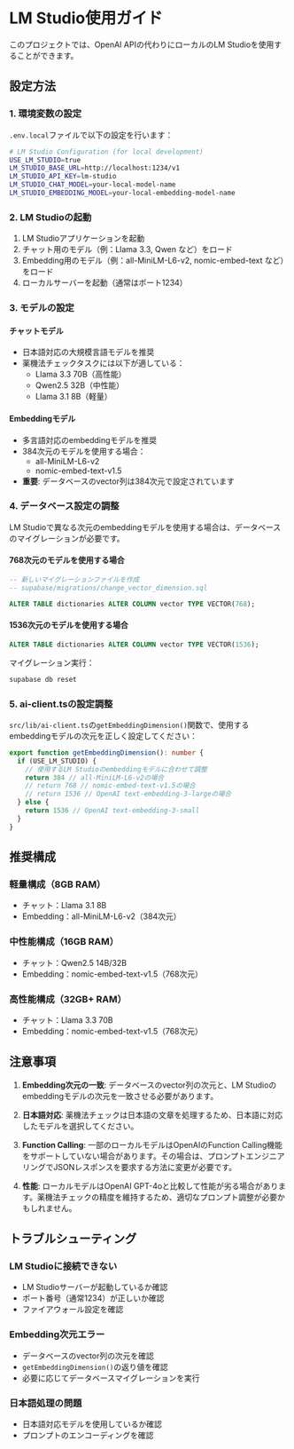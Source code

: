 # LM Studio使用ガイド

このプロジェクトでは、OpenAI APIの代わりにローカルのLM Studioを使用することができます。

## 設定方法

### 1. 環境変数の設定

`.env.local`ファイルで以下の設定を行います：

```bash
# LM Studio Configuration (for local development)
USE_LM_STUDIO=true
LM_STUDIO_BASE_URL=http://localhost:1234/v1
LM_STUDIO_API_KEY=lm-studio
LM_STUDIO_CHAT_MODEL=your-local-model-name
LM_STUDIO_EMBEDDING_MODEL=your-local-embedding-model-name
```

### 2. LM Studioの起動

1. LM Studioアプリケーションを起動
2. チャット用のモデル（例：Llama 3.3, Qwen など）をロード
3. Embedding用のモデル（例：all-MiniLM-L6-v2, nomic-embed-text など）をロード
4. ローカルサーバーを起動（通常はポート1234）

### 3. モデルの設定

#### チャットモデル
- 日本語対応の大規模言語モデルを推奨
- 薬機法チェックタスクには以下が適している：
  - Llama 3.3 70B（高性能）
  - Qwen2.5 32B（中性能）
  - Llama 3.1 8B（軽量）

#### Embeddingモデル
- 多言語対応のembeddingモデルを推奨
- 384次元のモデルを使用する場合：
  - all-MiniLM-L6-v2
  - nomic-embed-text-v1.5
- **重要**: データベースのvector列は384次元で設定されています

### 4. データベース設定の調整

LM Studioで異なる次元のembeddingモデルを使用する場合は、データベースのマイグレーションが必要です。

#### 768次元のモデルを使用する場合

```sql
-- 新しいマイグレーションファイルを作成
-- supabase/migrations/change_vector_dimension.sql

ALTER TABLE dictionaries ALTER COLUMN vector TYPE VECTOR(768);
```

#### 1536次元のモデルを使用する場合

```sql
ALTER TABLE dictionaries ALTER COLUMN vector TYPE VECTOR(1536);
```

マイグレーション実行：
```bash
supabase db reset
```

### 5. ai-client.tsの設定調整

`src/lib/ai-client.ts`の`getEmbeddingDimension()`関数で、使用するembeddingモデルの次元を正しく設定してください：

```typescript
export function getEmbeddingDimension(): number {
  if (USE_LM_STUDIO) {
    // 使用するLM Studioのembeddingモデルに合わせて調整
    return 384 // all-MiniLM-L6-v2の場合
    // return 768 // nomic-embed-text-v1.5の場合
    // return 1536 // OpenAI text-embedding-3-largeの場合
  } else {
    return 1536 // OpenAI text-embedding-3-small
  }
}
```

## 推奨構成

### 軽量構成（8GB RAM）
- チャット：Llama 3.1 8B
- Embedding：all-MiniLM-L6-v2（384次元）

### 中性能構成（16GB RAM）
- チャット：Qwen2.5 14B/32B
- Embedding：nomic-embed-text-v1.5（768次元）

### 高性能構成（32GB+ RAM）
- チャット：Llama 3.3 70B
- Embedding：nomic-embed-text-v1.5（768次元）

## 注意事項

1. **Embedding次元の一致**: データベースのvector列の次元と、LM Studioのembeddingモデルの次元を一致させる必要があります。

2. **日本語対応**: 薬機法チェックは日本語の文章を処理するため、日本語に対応したモデルを選択してください。

3. **Function Calling**: 一部のローカルモデルはOpenAIのFunction Calling機能をサポートしていない場合があります。その場合は、プロンプトエンジニアリングでJSONレスポンスを要求する方法に変更が必要です。

4. **性能**: ローカルモデルはOpenAI GPT-4oと比較して性能が劣る場合があります。薬機法チェックの精度を維持するため、適切なプロンプト調整が必要かもしれません。

## トラブルシューティング

### LM Studioに接続できない
- LM Studioサーバーが起動しているか確認
- ポート番号（通常1234）が正しいか確認
- ファイアウォール設定を確認

### Embedding次元エラー
- データベースのvector列の次元を確認
- `getEmbeddingDimension()`の返り値を確認
- 必要に応じてデータベースマイグレーションを実行

### 日本語処理の問題
- 日本語対応モデルを使用しているか確認
- プロンプトのエンコーディングを確認
